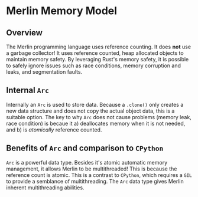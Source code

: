 # Merlin Memory Model

## Overview
The Merlin programming language uses reference counting. It does **not** use a garbage collector! It uses reference counted, heap allocated objects to maintain memory safety. By leveraging Rust's memory safety, it is possible to safely ignore issues such as race conditions, memory corruption and leaks, and segmentation faults.

## Internal `Arc`
Internally an `Arc` is used to store data. Because a `.clone()` only creates a new data structure and does not copy the actual object data, this is a suitable option. The key to why `Arc` does not cause problems (memory leak, race condition) is becaue it a) deallocates memory when it is not needed, and b) is *atomically* reference counted.

## Benefits of `Arc` and comparison to `CPython`
`Arc` is a powerful data type. Besides it's atomic automatic memory management, it allows Merlin to be multithreaded! This is because the reference count is atomic. This is a contrast to `CPython`, which requires a `GIL` to provide a semblance of multithreading. The `Arc` data type gives Merlin inherent multithreading abilities. 